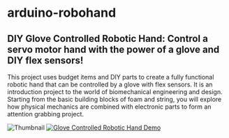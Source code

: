 # arduino-robohand
## DIY Glove Controlled Robotic Hand: Control a servo motor hand with the power of a glove and DIY flex sensors!

This project uses budget items and DIY parts to create a fully functional robotic hand that can be controlled by a glove with flex sensors. It is an introduction project to the world of biomechanical engineering and design. Starting from the basic building blocks of foam and string, you will explore how physical mechanics are combined with electronic parts to form an attention grabbing project.

![Thumbnail](https://i.imgur.com/uOOnOHz.png)
[![Glove Controlled Robotic Hand Demo](https://i.imgur.com/FJCvUu7.png)](https://youtu.be/q-6LHwicius "Glove Controlled Robotic Hand Demo - Click to Watch!")
